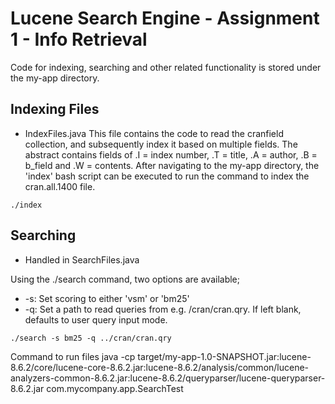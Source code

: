 Lucene Search Engine - Assignment 1 - Info Retrieval 
===

Code for indexing, searching and other related functionality is stored under the my-app directory. 

Indexing Files 
---
+ IndexFiles.java 
This file contains the code to read the cranfield collection, and subsequently index it based on multiple fields. The abstract contains 
fields of .I = index number, .T = title, .A = author, .B = b_field and .W = contents. 
After navigating to the my-app directory, the 'index' bash script can be executed to run the command to index the cran.all.1400 file. 
```
./index
```

Searching
---
+ Handled in SearchFiles.java 

Using the ./search command, two options are available;
+ -s: Set scoring to either 'vsm' or 'bm25' 
+ -q: Set a path to read queries from e.g. /cran/cran.qry. If left blank, defaults to user query input mode.

```
./search -s bm25 -q ../cran/cran.qry
```

Command to run files java -cp target/my-app-1.0-SNAPSHOT.jar:lucene-8.6.2/core/lucene-core-8.6.2.jar:lucene-8.6.2/analysis/common/lucene-analyzers-common-8.6.2.jar:lucene-8.6.2/queryparser/lucene-queryparser-8.6.2.jar com.mycompany.app.SearchTest
